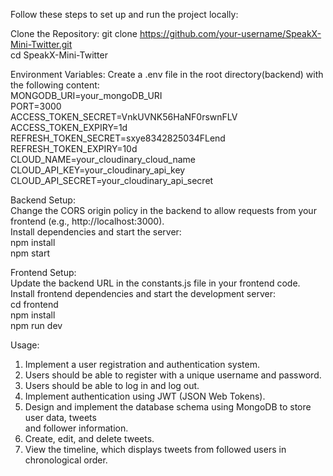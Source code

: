 Follow these steps to set up and run the project locally:

Clone the Repository:
git clone https://github.com/your-username/SpeakX-Mini-Twitter.git                   
cd SpeakX-Mini-Twitter

Environment Variables: Create a .env file in the root directory(backend) with the following content:                 
MONGODB_URI=your_mongoDB_URI                                        
PORT=3000                                                                                  
ACCESS_TOKEN_SECRET=VnkUVNK56HaNF0rswnFLV                                                    
ACCESS_TOKEN_EXPIRY=1d                                                                           
REFRESH_TOKEN_SECRET=sxye8342825034FLend                                                             
REFRESH_TOKEN_EXPIRY=10d                                                                             
CLOUD_NAME=your_cloudinary_cloud_name                                                                    
CLOUD_API_KEY=your_cloudinary_api_key                                                                
CLOUD_API_SECRET=your_cloudinary_api_secret                                                                              
                                                                                                                           
Backend Setup:                                                                                                               
Change the CORS origin policy in the backend to allow requests from your frontend (e.g., http://localhost:3000).                                   
Install dependencies and start the server:                            
npm install                               
npm start                                                                                             

Frontend Setup:                                                                                                         
Update the backend URL in the constants.js file in your frontend code.
Install frontend dependencies and start the development server:                                                             
cd frontend                                                                                                                               
npm install                                                                                                                          
npm run dev                                                                                                                          
                                                                                                                                    
Usage:                                                                                                                                                                                                               
1. Implement a user registration and authentication system.                                                                                                                      
2. Users should be able to register with a unique username and password.
3. Users should be able to log in and log out.
4. Implement authentication using JWT (JSON Web Tokens).                                                                      
5. Design and implement the database schema using MongoDB to store user data, tweets                                                     
and follower information.                                                                    
6. Create, edit, and delete tweets.                                                                             
7. View the timeline, which displays tweets from followed users in chronological order.                                                         
